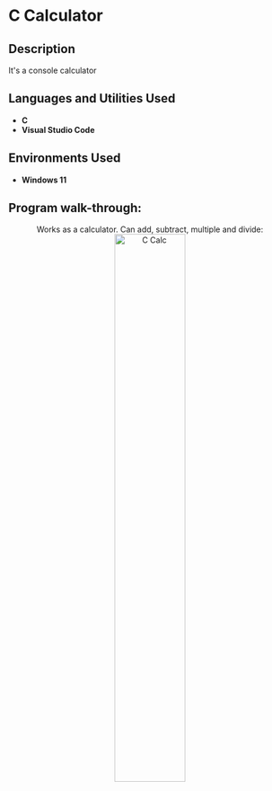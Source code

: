 <h1>C Calculator</h1>


<h2>Description</h2>
It's a console calculator
<br />


<h2>Languages and Utilities Used</h2>

- <b>C</b> 
- <b>Visual Studio Code</b>

<h2>Environments Used </h2>

- <b>Windows 11</b>

<h2>Program walk-through:</h2>

<p align="center">
Works as a calculator. Can add, subtract, multiple and divide: <br/>
<img src="https://ecpi.chalkandwire.com/fs/379/Artifacts/cw40071707id/Af_296028.PNG" height="50%" width="50%" alt="C Calc"/>
<br />
<br />


<!--
 ```diff
- text in red
+ text in green
! text in orange
# text in gray
@@ text in purple (and bold)@@
```
--!>
